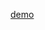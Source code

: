 <!--两种方式
	1.打开新窗口，母窗口与新窗口数据不能同步，但应该可以js赋值
		(1)、兼容ie与其他主浏览器
		(2)、若嵌套iframe,则此模块的iframe需要加allowfullscreen
		(3)、在open里面加scrollbars=yes【否则在火狐下，无滚动条】
	2.在本身基础上进入全屏幕模式，全屏上的数据与关闭全屏后的数据是同步的
		(1)、不兼容ie edge以下版本，不兼容window系统下safari
		(2)、若嵌套iframe,则此模块的iframe需要加allowfullscreen
-->
[demo](https://zjying.github.io/fullScreen/fullScreen.html)
